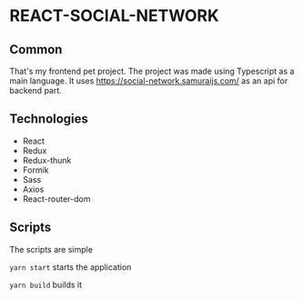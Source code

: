 # REACT-SOCIAL-NETWORK

## Common

That's my frontend pet project. The project was made using Typescript as a main language. It uses https://social-network.samuraijs.com/ as an api for backend part.

## Technologies

-   React
-   Redux
-   Redux-thunk
-   Formik
-   Sass
-   Axios
-   React-router-dom

## Scripts

The scripts are simple

`yarn start` starts the application

`yarn build` builds it

